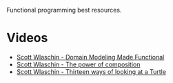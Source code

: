 Functional programming best resources.

# Videos

- [Scott Wlaschin - Domain Modeling Made Functional](https://www.youtube.com/watch?v=PLFl95c-IiU)
- [Scott Wlaschin - The power of composition](https://www.youtube.com/watch?v=oquuPOkz8xo)
- [Scott Wlaschin - Thirteen ways of looking at a Turtle](https://www.youtube.com/watch?v=AG3KuqDbmhM)

